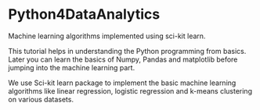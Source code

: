 # Python4DataAnalytics
Machine learning algorithms implemented using sci-kit learn.

This tutorial helps in understanding the Python programming from basics. 
Later you can learn the basics of Numpy, Pandas and matplotlib before jumping into the machine learning part.

We use Sci-kit learn package to implement the basic machine learning algorithms like linear regression, logistic regression and k-means clustering on various
datasets.
